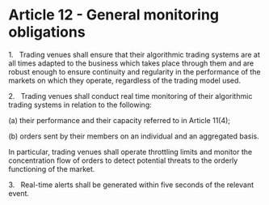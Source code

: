# Article 12 - General monitoring obligations


1.   Trading venues shall ensure that their algorithmic trading systems are at all times adapted to the business which takes place through them and are robust enough to ensure continuity and regularity in the performance of the markets on which they operate, regardless of the trading model used.

2.   Trading venues shall conduct real time monitoring of their algorithmic trading systems in relation to the following:

(a) their performance and their capacity referred to in Article 11(4);

(b) orders sent by their members on an individual and an aggregated basis.

In particular, trading venues shall operate throttling limits and monitor the concentration flow of orders to detect potential threats to the orderly functioning of the market.

3.   Real-time alerts shall be generated within five seconds of the relevant event.
